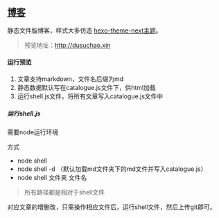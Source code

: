 ## [博客](http://dusuchao.xin)

静态文件版博客，样式大多仿造  [hexo-theme-next主题](http://notes.iissnan.com)。
> 预览地址：http://dusuchao.xin  

#### 运行预览

1. 文章支持markdown，文件名后缀为md
2. 静态数据默认写在catalogue.js文件下，供html加载
3. 运行shell.js文件，将所有文章写入catalogue.js文件中

##### 运行shell.js

需要node运行环境

方式

- node shell
- node shell -d （默认加载md文件夹下的md文件并写入catalogue.js）
- node shell 文件夹 文件名

> 所有路径都是相对于shell文件

对应文章的增删改，只需操作相应文件后，运行shell文件，然后上传git即可。